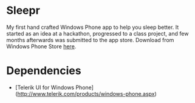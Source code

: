 # Sleepr
My first hand crafted Windows Phone app to help you sleep better. It started as an idea at a hackathon, progressed to a class project, and few months afterwards was submitted to the app store. Download from Windows Phone Store [here](http://www.windowsphone.com/en-us/store/app/sleepr/5197a698-d0ee-4697-9576-99c1f4ae4960).

# Dependencies

* [Telerik UI for Windows Phone] (http://www.telerik.com/products/windows-phone.aspx)

